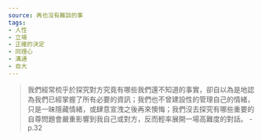 ```yaml
---
source: 再也沒有難談的事
tags:
- 人性
- 立場
- 正確的決定
- 同理心
- 溝通
- 自大
---
```

> 我們經常梳乎於探究對方究竟有哪些我們還不知道的事實，卻自以為是地認為我們已經掌握了所有必要的資訊；我們也不曾建設性的管理自己的情緒，只是一昧隱藏情緒，或肆意宣洩之後再來懊悔；我們沒去探究有哪些重要的自尊問題會嚴重影響到我自己或對方，反而輕率展開一場高難度的對話。
> \- p.32